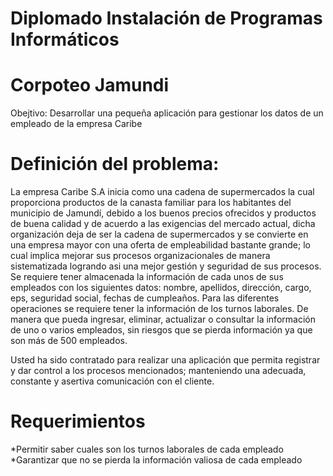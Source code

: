 # Diplomado Instalación de Programas Informáticos
# Corpoteo Jamundi

Obejtivo: Desarrollar una pequeña aplicación para gestionar los datos de un empleado de la empresa Caribe

# Definición del problema: 
La empresa Caribe S.A inicia como una cadena de supermercados la cual proporciona productos de la canasta familiar para los habitantes del municipio de Jamundí, debido a los buenos precios ofrecidos y productos de buena calidad y de acuerdo a las exigencias del mercado actual, dicha organización deja de ser la cadena de supermercados y se convierte en una empresa mayor con una oferta de empleabilidad bastante grande; lo cual implica mejorar sus procesos organizacionales de manera sistematizada logrando asi una mejor gestión y seguridad de sus procesos. Se requiere tener almacenada la información de cada unos de sus empleados con los siguientes datos: nombre, apellidos, dirección, cargo, eps, seguridad social, fechas de cumpleaños.  Para las diferentes operaciones se requiere tener la información de los turnos laborales. De manera que pueda ingresar, eliminar, actualizar o consultar la información de uno o varios empleados, sin riesgos que se pierda información ya que son más de 500 empleados. 

Usted ha sido contratado para realizar una aplicación que permita registrar y dar control a los procesos mencionados; manteniendo una adecuada, constante y asertiva comunicación con el cliente. 


# Requerimientos
*Permitir saber cuales son los turnos laborales de cada empleado
*Garantizar que no se pierda la información valiosa de cada empleado

